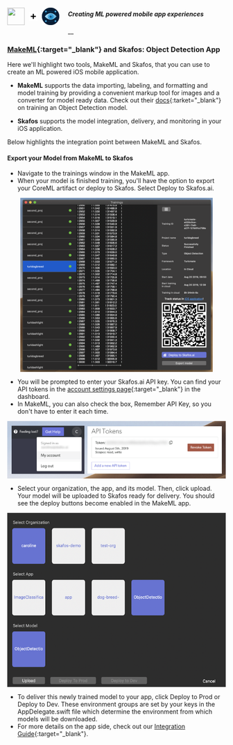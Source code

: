 <img src="https://docs.skafos.ai/assets/skafos_mark.png"
     width="40" height="40"
     style="float: left; margin-right: 10px; margin-bottom: 20px;" />
<img src="/assets/makeml/plus_sign.png"
      width="20" height="20"
      style="float: left; margin-right: 10px; margin-bottom: 10px;margin-top: 10px;" />
<img src="/assets/makeml/makeml.png"
     width="40" height="40"
     style="float: left; margin-right: 20px; margin-bottom: 20px;" />

##### Creating ML powered mobile app experiences

__

### [MakeML](https://makeml.app/){:target="_blank"} and Skafos: Object Detection App

Here we'll highlight two tools, MakeML and Skafos, that you can use to create an ML powered iOS mobile application.

* **MakeML** supports the data importing, labeling, and formatting and model training by providing a convenient markup tool for images and a converter for model ready data. Check out their [docs](https://makeml.app/docs/doc1){:tarket="_blank"} on training an Object Detection model.

* **Skafos** supports the model integration, delivery, and monitoring in your iOS application.

Below highlights the integration point between MakeML and Skafos.

#### Export your Model from MakeML to Skafos

* Navigate to the trainings window in the MakeML app.
* When your model is finished training, you'll have the option to export your CoreML artifact or deploy to Skafos. Select Deploy to Skafos.ai.

<img src="/assets/makeml/training_window.png"
     height="400"
     style="float: center; margin: 0 auto; display: block;" />

* You will be prompted to enter your Skafos.ai API key. You can find your API tokens in the [account settings page](https://dashboard.skafos.ai/settings/account){:target="_blank"} in the dashboard.
* In MakeML, you can also check the box, Remember API Key, so you don't have to enter it each time.

<img src="/assets/api_tokens.png"
     style="float: center; margin: 0 auto; display: block;" />

* Select your organization, the app, and its model. Then, click upload. Your model will be uploaded to Skafos ready for delivery. You should see the deploy buttons become enabled in the MakeML app. 

<img src="/assets/makeml/deploy_model_version.png"
     height="400"
     style="float: center; margin: 0 auto; display: block;" />

* To deliver this newly trained model to your app, click Deploy to Prod or Deploy to Dev. These environment groups are set by your keys in the AppDelegate.swift file which determine the environment from which models will be downloaded.
* For more details on the app side, check out our [Integration Guide](../integrate.md){:target="_blank"}.